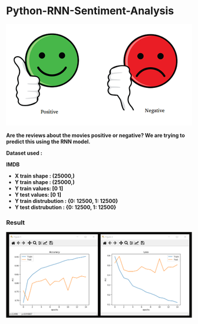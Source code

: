 # Python-RNN-Sentiment-Analysis

<img src = "img/Pozitive_Negative.png" width = 1000 ></img>


<strong> Are the reviews about the movies positive or negative? We are trying to predict this using the RNN model. </strpng>

Dataset used :

IMDB

<ul>
  
<li> X train shape :  (25000,) </li>
<li> Y train shape :  (25000,) </li>
<li> Y train values:  [0 1] </li>
<li> Y test values:  [0 1] </li>
<li> Y train distrubution :  {0: 12500, 1: 12500} </li>
<li> Y test distrubution :  {0: 12500, 1: 12500} </li>
  
</ul>

### Result
<img src = "img/accuracy - loss.PNG"></img>
